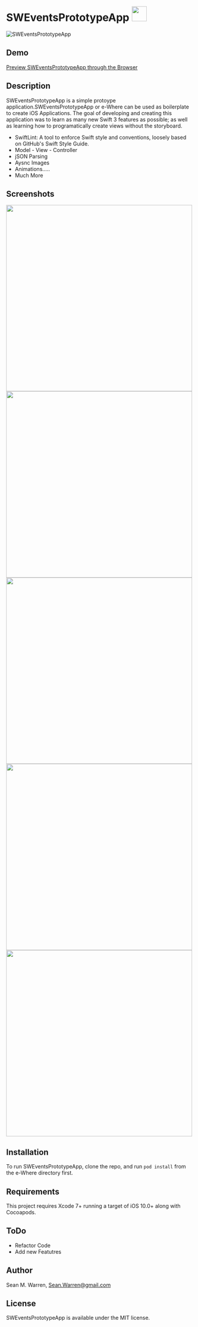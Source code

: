 # SWEventsPrototypeApp <img src="http://i.imgur.com/tP7IwZg.png" width="40px" height="40px">

![SWEventsPrototypeApp](http://i.imgur.com/dTQoP7H.png)

## Demo
[Preview SWEventsPrototypeApp through the Browser](https://appetize.io/app/eqr5wyu7ygx975prk1c6muum5r?device=iphone7plus&scale=50&orientation=portrait&osVersion=10.2)


## Description
SWEventsPrototypeApp is a simple protoype application.SWEventsPrototypeApp or e-Where can be used as boilerplate to create iOS Applications. The goal of developing and creating this application was to learn as many new Swift 3 features as possible; as well as learning how to programatically create views without the storyboard.

- SwiftLint: A tool to enforce Swift style and conventions, loosely based on GitHub's Swift Style Guide.
- Model - View - Controller 
- jSON Parsing
- Aysnc Images
- Animations.....
- Much More


## Screenshots
<img src="http://i.imgur.com/nBVKTWd.jpg" widht="500px" height="500px"><img src="http://i.imgur.com/C70XfdK.jpg" widht="500px" height="500px"><img src="http://i.imgur.com/gROcznO.jpg" widht="500px" height="500px"><img src="http://i.imgur.com/Z8n8KQQ.png" widht="500px" height="500px"><img src="http://i.imgur.com/gRxcdyG.png)" widht="500px" height="500px">

## Installation  

To run SWEventsPrototypeApp, clone the repo, and run `pod install` from the e-Where directory first.

## Requirements

This project requires Xcode 7+ running a target of iOS 10.0+ along with Cocoapods.

## ToDo

- Refactor Code
- Add new Featutres

## Author

Sean M. Warren, Sean.Warren@gmail.com

## License

SWEventsPrototypeApp is available under the MIT license.
